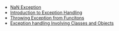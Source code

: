
- [NaN Exception](./NaN.md)
- [Introduction to Exception Handling](Exception_Handling_C-Cpp.md)
- [Throwing Exception from Funcitons](throwing-exceptions-from-functions.md)
- [Exception handling Involving Classes and Objects](exception-handling-with-classes-and-objects.md)

